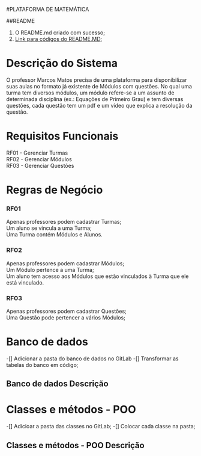 #PLATAFORMA DE MATEMÁTICA

##README
1. O README.md criado com sucesso;
2. [Link para códigos do README.MD](https://raullesteves.medium.com/github-como-fazer-um-readme-md-bonit%C3%A3o-c85c8f154f8);

# Descrição do Sistema
 O professor Marcos Matos precisa de uma plataforma para disponibilizar suas aulas no formato já existente de Módulos com questões. No qual uma turma tem diversos módulos, um módulo refere-se a um assunto de determinada disciplina (ex.: Equações de Primeiro Grau) e tem diversas questões, cada questão tem um pdf e um vídeo que explica a resolução da questão.

# Requisitos Funcionais

RF01 - Gerenciar Turmas<br />
RF02 - Gerenciar Módulos<br />
RF03 - Gerenciar Questões <br />

# Regras de Negócio

### RF01
Apenas professores podem cadastrar Turmas;<br/>
Um aluno se vincula a uma Turma;<br/>
Uma Turma contém Módulos e Alunos.<br/>

### RF02
Apenas professores podem cadastrar Módulos;<br/>
Um Módulo pertence a uma Turma;<br/>
Um aluno tem acesso aos Módulos que estão vinculados à Turma que ele está vinculado.<br/>

### RF03
Apenas professores podem cadastrar Questões;<br/>
Uma Questão pode pertencer a vários Módulos;<br/>

# Banco de dados

-[] Adicionar a pasta do banco de dados no GitLab
-[] Transformar as tabelas do banco em código;

## Banco de dados Descrição


# Classes e métodos - POO

-[] Adicioar a pasta das classes no GitLab;
-[] Colocar cada classe na pasta;


## Classes e métodos - POO Descrição

